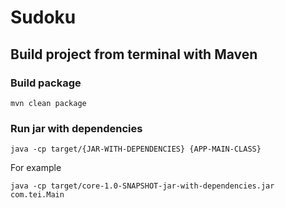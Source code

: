 # Sudoku

## Build project from terminal with Maven
### Build package
```
mvn clean package
```

### Run jar with dependencies
```
java -cp target/{JAR-WITH-DEPENDENCIES} {APP-MAIN-CLASS}
```
For example
```
java -cp target/core-1.0-SNAPSHOT-jar-with-dependencies.jar com.tei.Main
```